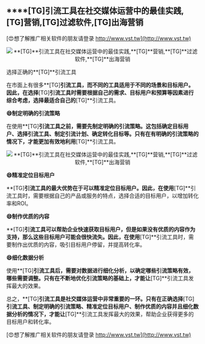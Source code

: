 ## ****[TG]**引流工具在社交媒体运营中的最佳实践,**[TG]**营销,**[TG]**过滤软件,**[TG]**出海营销**

[😍想了解推广相关软件的朋友请登录 http://www.vst.tw](http://www.vst.tw)

 <center><img src="https://vst.tw/MP4/tuiguang/png/7.png" alt="**[TG]**引流工具在社交媒体运营中的最佳实践,**[TG]**营销,**[TG]**过滤软件,**[TG]**出海营销"></center>

选择正确的**[TG]**引流工具

在市面上有很多**[TG]**引流工具，而不同的工具适用于不同的场景和目标用户。因此，在选择**[TG]**引流工具时需要根据自己的需求、目标用户和预算等因素进行综合考虑，选择最适合自己的**[TG]**引流工具。

**😄制定明确的引流策略**

在使用**[TG]**引流工具之前，需要先制定明确的引流策略。这包括确定目标用户、选择引流工具、制定引流计划、确定转化目标等。只有在有明确的引流策略的情况下，才能更加有效地利用**[TG]**引流工具。

 <center><img src="https://vst.tw/MP4/tuiguang/png/2.png" alt="**[TG]**引流工具在社交媒体运营中的最佳实践,**[TG]**营销,**[TG]**过滤软件,**[TG]**出海营销"></center>

**😄精准定位目标用户**

**[TG]**引流工具的最大优势在于可以精准定位目标用户。因此，在使用**[TG]**引流工具时，需要根据自己的产品或服务的特点，选择合适的目标用户，以增加转化率和ROI。

**😄制作优质的内容**

**[TG]**引流工具可以帮助企业快速获取目标用户，但是如果没有优质的内容作为支持，那么这些目标用户可能会很快流失。因此，在使用**[TG]**引流工具时，需要制作出优质的内容，吸引目标用户停留，并提高转化率。

**😄细化数据分析**

使用**[TG]**引流工具后，需要对数据进行细化分析，以确定哪些引流策略有效，哪些需要调整。只有在不断地优化引流策略的基础上，才能让**[TG]**引流工具发挥最大的效果。

总之，**[TG]**引流工具是社交媒体运营中非常重要的一环。只有在正确选择**[TG]**引流工具、制定明确的引流策略、精准定位目标用户、制作优质的内容并且细化数据分析的情况下，才能让**[TG]**引流工具发挥最大的效果，帮助企业获得更多的目标用户和转化率。

[😍想了解推广相关软件的朋友请登录 http://www.vst.tw](http://www.vst.tw)




